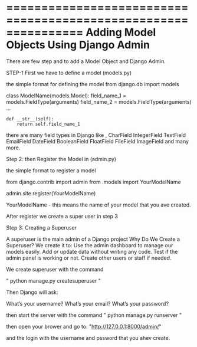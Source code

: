===============================================================
          Adding Model Objects Using Django Admin
===============================================================

There are few step and to add a Model Object and Django Admin.

STEP-1 First we have to define a model (models.py)

the simple format for defining the model 
from django.db import models


class ModelName(models.Model):
    field_name_1 = models.FieldType(arguments)
    field_name_2 = models.FieldType(arguments)
    ...
    
    def __str__(self):
        return self.field_name_1 


there are many field types in Django like ,
CharField
IntegerField
TextField
EmailField
DateField
BooleanField
FloatField
FileField
ImageField
and many more.

Step 2: then Register the Model in (admin.py)   

the simple format to register a model 

from django.contrib import admin
from .models import YourModelName

admin.site.register(YourModelName)

YourModelName - this means the name of your model that you ave created.

After register we create a super user in step 3

Step 3: Creating a Superuser

A superuser is the main admin of a Django project
 Why Do We Create a Superuser?
We create it to:
Use the admin dashboard to manage our models easily.
Add or update data without writing any code.
Test if the admin panel is working or not.
Create other users or staff if needed.

We create superuser with the command 

" python manage.py createsuperuser "

Then Django will ask:

What’s your username?
What’s your email? 
What’s your password?

then start the server with the command 
  " python manage.py runserver "

then open your brower and go to: 
  "http://127.0.0.1:8000/admin/"

  and the login with the username and pssword that you ahev create.